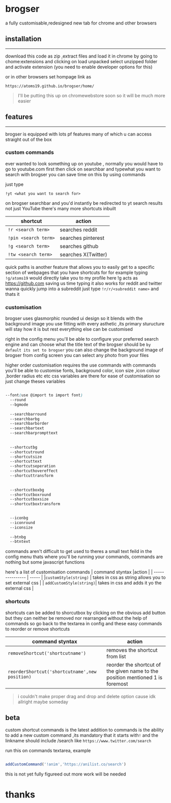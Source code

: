 # brogser

a fully customisable,redesigned new tab for chrome and other browsers

## installation
<hr>
download this code as zip ,extract files and load it in chrome by going to  chome:extensions and clicking on load unpacked select unzipped folder and activate extension (you need to enable developer options for this)

or in other browsers set hompage link as
```
https://atoms19.github.io/brogser/home/
``` 
>I'll be putting this up on chromewebstore soon so it will be much more easier

## features
<hr>
brogser is equipped with lots pf features many of which u can access straight out of the box

### custom commands
ever wanted to look something up on youtube , normally you would have to go to youtube.com first then click on searchbar and typewhat you want to search with brogser you can save time on this by using commands 

just type
```
!yt <what you want to search for>
```
on brogser searchbar and you'd instantly be redirected to yt search results
not just YouTube there's many more shortcuts inbuilt

| shortcut | action |
| -------- | ------ |
|`!r <search term>` | searches reddit |
|`!pin <search term>` | searches pinterest|
| `!g <search term>` | searches github |
| `!tw <search term>` | searches X(Twitter) |

quick paths is another feature that allows you to easily get to a specific section of webpages that you have shortcuts for
for example typing `!g/atoms19` would directly take you to my profile here !g acts as https://github.com saving us time typing
 it also works for reddit and twitter
wanna quickly jump into a subreddit just type `!r/r/<subreddit name>` and thats it

### customisation

brogser uses glasmorphic rounded ui design so it blends with the background image you use fitting with every asthetic ,its primary sturucture will stay how it is but rest everything else can be customised 

right in the config menu you'll be able to configure your preferred search engine and can choose what the title text of the brogser should be `by default its set to brogser` you can also change the background image of brogser from config screen you can select any photo from your files

higher order customisation requires the use commands with commands you'll be able to customise fonts, background color, icon size ,icon colour ,border radius etc etc
css variables are there for ease of customisation so just change theses variables
```css

--font(use @import to import font)
  --round
  --bgmode
  
  --searchbarround
  --searchbarbg
  --searchbarborder
  --searchbartext
  --searchbarprompttext
  
  
  --shortcutbg
  --shortcutround
  --shortcutsize
  --shortcuttext
  --shortcutseperation
  --shortcuthovereffect
  --shortcuttransform
  
  
  --shortcutboxbg
  --shortcutboxround
  --shortcutboxsize
  --shortcutboxtransform

  
  --iconbg
  --iconround
  --iconsize
  
  --btnbg
  --btntext

```


commands aren't difficult to get used to
theres a small text feild in the config menu thats where you'll be running your commands, commands are nothing but some javascript functions

here's a list of customisation commands
| command styntax |action |
| --------------- | ----- |
|`customStyle(string)` | takes in css as string allows you to set external css |
| `addCustomStyle(string)`| takes in css and adds it yo the external css |

### shortcuts

shortcuts can be added to shorcutbox by clicking on the obvious add button but they can neither be removed nor rearranged without the help of commands so go back to the textarea in config and these easy commands to reorder or remove shortcuts

| command styntax |action |
| --------------- | ----- |
| `removeShortcut('shortcutname')` | removes the shortcut from list |
| `reorderShortcut('shortcutname',new position)` | reorder the shortcut of the given name to the position mentioned 1 is foremost|

>i couldn't make proper drag and drop and delete option cause idk allright maybe someday

## beta
custom shortcut commands is the latest addition to commands is the ability to add a new custom command ,its mandatory that it starts with`!` and the linkname should include /search like `https://www.twitter.com/search`

run this on commands textarea,
example
```js

addCustomCommand('!anim','https://anilist.co/search')

```
this is not yet fully figureed out more work will be needed

# thanks